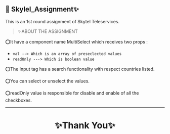 ## 🔗 Skylel_Assignment✨

This is an 1st round assignment of Skytel Teleservices.

> ✨ABOUT THE ASSIGNMENT

⭕It have a component name MultiSelect which receives two props :

- `val --> Which is an array of preseclected values`
- `readOnly ---> Which is boolean value`

⭕The Input tag has a search functionality with respect countries listed.

⭕You can select or unselect the values.

⭕readOnly value is responsible for disable and enable of all the checkboxes.

---

<h1 align="center">✨Thank You✨</h1>

